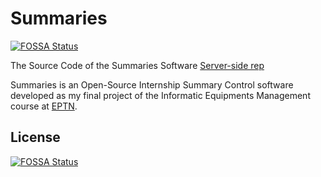 # Summaries
[![FOSSA Status](https://app.fossa.com/api/projects/git%2Bgithub.com%2FJoaoRodrigoGoncalves%2FSummaries.svg?type=shield)](https://app.fossa.com/projects/git%2Bgithub.com%2FJoaoRodrigoGoncalves%2FSummaries?ref=badge_shield)

The Source Code of the Summaries Software
[Server-side rep](https://github.com/JoaoRodrigoGoncalves/SummariesAPI)

Summaries is an Open-Source Internship Summary Control software developed as my final project of the Informatic Equipments Management course at [EPTN](https://eptn.pt).


## License
[![FOSSA Status](https://app.fossa.com/api/projects/git%2Bgithub.com%2FJoaoRodrigoGoncalves%2FSummaries.svg?type=large)](https://app.fossa.com/projects/git%2Bgithub.com%2FJoaoRodrigoGoncalves%2FSummaries?ref=badge_large)